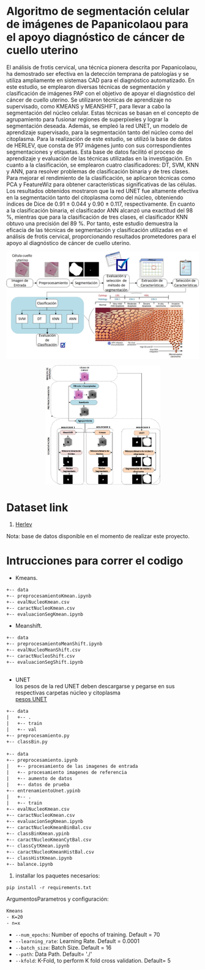 # Algoritmo de segmentación celular de imágenes de Papanicolaou para el apoyo diagnóstico de cáncer de cuello uterino

El análisis de frotis cervical, una técnica pionera descrita por Papanicolaou, ha
demostrado ser efectiva en la detección temprana de patologías y se utiliza
ampliamente en sistemas CAD para el diagnóstico automatizado. En este estudio, se
emplearon diversas técnicas de segmentación y clasificación de imágenes PAP con el
objetivo de apoyar el diagnóstico del cáncer de cuello uterino. Se utilizaron técnicas de
aprendizaje no supervisado, como KMEANS y MEANSHIFT, para llevar a cabo la
segmentación del núcleo celular. Estas técnicas se basan en el concepto de
agrupamiento para fusionar regiones de superpíxeles y lograr la segmentación deseada.
Además, se empleó la red UNET, un modelo de aprendizaje supervisado, para la
segmentación tanto del núcleo como del citoplasma. Para la realización de este
estudio, se utilizó la base de datos de HERLEV, que consta de 917 imágenes junto con
sus correspondientes segmentaciones y etiquetas. Esta base de datos facilitó el proceso
de aprendizaje y evaluación de las técnicas utilizadas en la investigación. En cuanto a
la clasificación, se emplearon cuatro clasificadores: DT, SVM, KNN y ANN, para
resolver problemas de clasificación binaria y de tres clases. Para mejorar el
rendimiento de la clasificación, se aplicaron técnicas como PCA y FeatureWiz para
obtener características significativas de las células. Los resultados obtenidos mostraron
que la red UNET fue altamente efectiva en la segmentación tanto del citoplasma como
del núcleo, obteniendo índices de Dice de 0.91 ± 0.044 y 0.90 ± 0.117,
respectivamente. En cuanto a la clasificación binaria, el clasificador ANN alcanzó una
exactitud del 98 %, mientras que para la clasificación de tres clases, el clasificador
KNN obtuvo una precisión del 89 %. Por tanto, este estudio demuestra la eficacia de
las técnicas de segmentación y clasificación utilizadas en el análisis de frotis cervical,
proporcionando resultados prometedores para el apoyo al diagnóstico de cáncer de
cuello uterino.

<p align="center">
  <img src="./Pipe/pipeA.png" width="600" title="Overall Pipeline">
</p>

<p align="center">
  <img src="./Pipe/pipeB.png" width="300" title="Overall Pipeline">
</p>

# Dataset link
1. [Herlev](http://mde-lab.aegean.gr/index.php/downloads)

Nota: base de datos disponible en el momento de realizar este proyecto.

# Intrucciones para correr el codigo

- Kmeans.
```
+-- data
+-- preprocesamientoKmean.ipynb
+-- evalNucleoKmean.csv
+-- caractNucleoKmean.csv
+-- evaluacionSegKmean.ipynb 

```
- Meanshift.
```
+-- data
+-- preprocesamientoMeanShift.ipynb
+-- evalNucleoMeanShift.csv
+-- caractNucleoShift.csv
+-- evaluacionSegShift.ipynb


```

- UNET <br>
los pesos de la red UNET deben descargarse y pegarse en sus respectivas carpetas núcleo y citoplasma <br>
[pesos UNET](https://unicaucaeduco-my.sharepoint.com/:f:/g/personal/yeinerimbachi_unicauca_edu_co/Eu-QzwGsQLFAjr8YeqswUM8BsQJPxarAX6DfmvhCaT5_XA?e=gfJJYj) 
```
+-- data
|   +-- .
|   +-- train
|   +-- val
+-- preprocesamiento.py
+-- classBin.py

+-- data
+-- preprocesamiento.ipynb
|   +-- procesamiento de las imagenes de entrada
|   +-- procesamiento imagenes de referencia
|   +-- aumento de datos
|   +-- datos de prueba
+-- entrenamientoUnet.ypinb
|   +-- .
|   +-- train
+-- evalNucleoKmean.csv
+-- caractNucleoKmean.csv
+-- evaluacionSegKmean.ipynb
+-- caractNucleoKmeanBinBal.csv
+-- classBinKmean.ypinb
+-- caractNucleoKmeanCytBal.csv
+-- classCytKmean.ipynb
+-- caractNucleoKmeanHistBal.csv
+-- classHistKmean.ipynb
+-- balance.ipynb

```


1. installar los paquetes necesarios:
```
pip install -r requirements.txt
```
ArgumentosParametros y configuración:
```
Kmeans
- K=20
- n=x
```
- `--num_epochs`: Number of epochs of training. Default = 70
- `--learning_rate`: Learning Rate. Default = 0.0001
- `--batch_size`: Batch Size. Default = 16
- `--path`: Data Path. Default= './'
- `--kfold`: K-Fold, to perform K fold cross validation. Default= 5